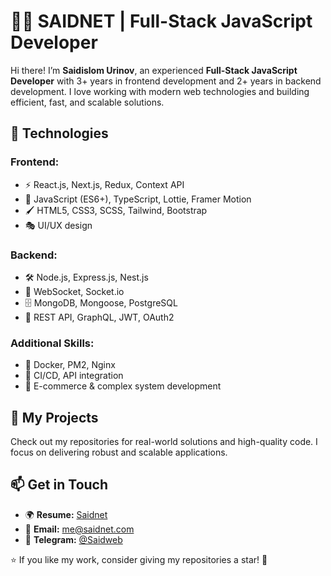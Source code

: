 # 🧑‍💻 SAIDNET | Full-Stack JavaScript Developer  

Hi there! I’m **Saidislom Urinov**, an experienced **Full-Stack JavaScript Developer** with 3+ years in frontend development and 2+ years in backend development. I love working with modern web technologies and building efficient, fast, and scalable solutions.  

## 🚀 Technologies  
### **Frontend:**  
- ⚡ React.js, Next.js, Redux, Context API  
- 🎨 JavaScript (ES6+), TypeScript, Lottie, Framer Motion  
- 🖌️ HTML5, CSS3, SCSS, Tailwind, Bootstrap  
- 🎭 UI/UX design  

### **Backend:**  
- 🛠️ Node.js, Express.js, Nest.js  
- 📡 WebSocket, Socket.io  
- 🗄️ MongoDB, Mongoose, PostgreSQL  
- 🔑 REST API, GraphQL, JWT, OAuth2  

### **Additional Skills:**  
- 🐳 Docker, PM2, Nginx  
- 🔄 CI/CD, API integration  
- 🛒 E-commerce & complex system development

## 📂 My Projects  
Check out my repositories for real-world solutions and high-quality code. I focus on delivering robust and scalable applications.  

## 📫 Get in Touch  
- 🌍 **Resume:** [Saidnet](https://saidnet.uz)  
- 📩 **Email:** me@saidnet.com  
- 💬 **Telegram:** [@Saidweb](https://t.me/saidweb)  

⭐ If you like my work, consider giving my repositories a star! 🚀  
